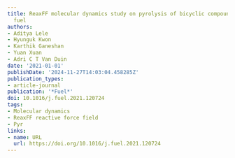 ```yaml
---
title: ReaxFF molecular dynamics study on pyrolysis of bicyclic compounds for aviation
  fuel
authors:
- Aditya Lele
- Hyunguk Kwon
- Karthik Ganeshan
- Yuan Xuan
- Adri C T Van Duin
date: '2021-01-01'
publishDate: '2024-11-27T14:03:04.458285Z'
publication_types:
- article-journal
publication: '*Fuel*'
doi: 10.1016/j.fuel.2021.120724
tags:
- Molecular dynamics
- ReaxFF reactive force field
- Pyr
links:
- name: URL
  url: https://doi.org/10.1016/j.fuel.2021.120724
---
```

